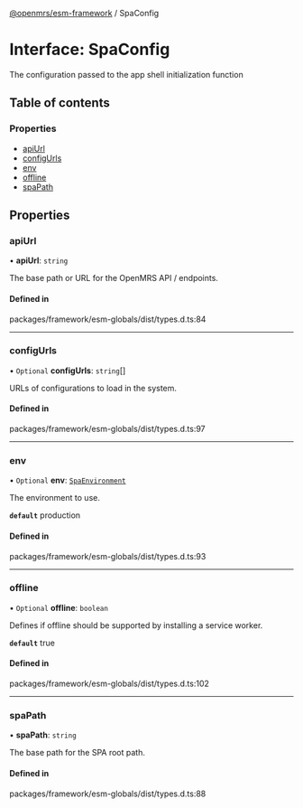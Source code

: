 [@openmrs/esm-framework](../API.md) / SpaConfig

# Interface: SpaConfig

The configuration passed to the app shell initialization function

## Table of contents

### Properties

- [apiUrl](SpaConfig.md#apiurl)
- [configUrls](SpaConfig.md#configurls)
- [env](SpaConfig.md#env)
- [offline](SpaConfig.md#offline)
- [spaPath](SpaConfig.md#spapath)

## Properties

### apiUrl

• **apiUrl**: `string`

The base path or URL for the OpenMRS API / endpoints.

#### Defined in

packages/framework/esm-globals/dist/types.d.ts:84

___

### configUrls

• `Optional` **configUrls**: `string`[]

URLs of configurations to load in the system.

#### Defined in

packages/framework/esm-globals/dist/types.d.ts:97

___

### env

• `Optional` **env**: [`SpaEnvironment`](../API.md#spaenvironment)

The environment to use.

**`default`** production

#### Defined in

packages/framework/esm-globals/dist/types.d.ts:93

___

### offline

• `Optional` **offline**: `boolean`

Defines if offline should be supported by installing a service worker.

**`default`** true

#### Defined in

packages/framework/esm-globals/dist/types.d.ts:102

___

### spaPath

• **spaPath**: `string`

The base path for the SPA root path.

#### Defined in

packages/framework/esm-globals/dist/types.d.ts:88
